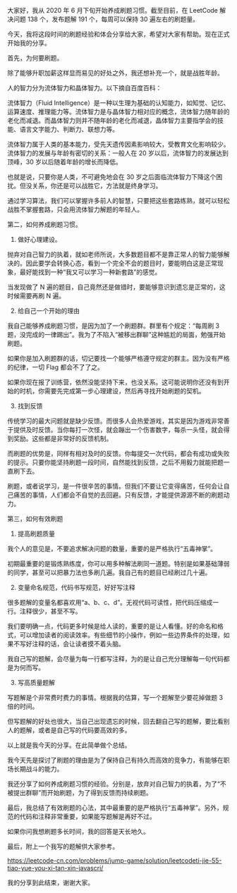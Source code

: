 大家好，我从 2020 年 6 月下旬开始养成刷题习惯。截至目前，在 LeetCode 解决问题 138 个，发布题解 191 个，每周可以保持 30 遍左右的刷题量。

今天，我将这段时间的刷题经验和体会分享给大家，希望对大家有帮助。现在正式开始我的分享。

首先，为何要刷题。

除了能够升职加薪这样显而易见的好处之外，我还想补充一个，就是战胜年龄。

人的智力分为流体智力和晶体智力。以下摘自百度百科：

流体智力（Fluid Intelligence）是一种以生理为基础的认知能力，如知觉、记忆、运算速度、推理能力等。流体智力是与晶体智力相对应的概念，流体智力随年龄的老化而减退。而晶体智力则并不随年龄的老化而减退，晶体智力主要指学会的技能、语言文字能力、判断力、联想力等。

流体智力属于人类的基本能力，受先天遗传因素影响较大，受教育文化影响较少。流体智力的发展与年龄有密切的关系：一般人在 20 岁以后，流体智力的发展达到顶峰，30 岁以后随着年龄的增长而降低。

也就是说，只要你是人类，不可避免地会在 30 岁之后面临流体智力下降这个困扰。但没关系，你还是可以战胜它，方法就是终身学习。

通过学习算法，我们可以掌握许多前人的智慧，只要把这些套路练熟，就可以轻松战胜不掌握套路，只会用流体智力解题的年轻人。

第二，如何养成刷题习惯。

1. 做好心理建设。

抛弃对自己智力的执着，就如老师所说，大多数题目都不是靠正常人的智力能够解决的。因此要学会转换心态，看到一个完全不会的题目时，要能明白这是正常现象，最好能找到一种“我又可以学习一种新套路”的感觉。

当发现做了 N 遍的题目，自己竟然还是做错时，要能够意识到遗忘是正常的，这时候需要再刷 N 遍。

2. 给自己一个开始的理由

我自己能够养成刷题习惯，是因为加了一个刷题群。群里有个规定：“每周刷 3 题，没完成的一律踢出”。我为了不陷入“被移出群聊”这种尴尬的局面，勉强开始刷题。

如果你是加入刷题群的话，切记要找一个能够严格遵守规定的群主。因为没有严格的纪律，一切 Flag 都会不了了之。

如果你现在报了训练营，依然没能坚持下来，也没关系。这可能说明你还没有到开始的时机，你需要先完成第一步心理建设，然后再寻找开始刷题的契机。

3. 找到反馈

传统学习的最大问题就是缺少反馈。而很多人会热爱游戏，其实是因为游戏非常善于提供及时反馈。当你每打一次怪，就会蹦出一个伤害数字，每杀一头怪，就会得到奖励。这些都是非常好的反馈机制。

而刷题的优势是，同样有相对及时的反馈。你每提交一次代码，都会有成功或失败的提示。只要你能坚持刷题一段时间，自然能找到反馈，之后不用毅力就能把题一直刷下去。

刷题，或者说学习，是一件很辛苦的事情。但我们不要让它变得痛苦，任何会让自己痛苦的事情，人们都会不自觉的去回避。只有反馈，才能提供源源不断的刷题动力。

第三，如何有效刷题

1. 提高刷题质量

我个人的意见是，不要追求解决问题的数量，重要的是严格执行“五毒神掌”。

初期最重要的是锻炼熟练度，你可以用多种解法刷同一道题。特别是如果基础薄弱的同学，甚至可以把暴力法也多刷几遍。我自己有的题目已经刷过几十遍。

2. 变量命名规范，代码书写规范，好好写注释

很多题解的变量名都喜欢用“a、b、c、d”。无视代码可读性，把代码压缩成一行。注释很少，甚至不写。

我们要明确一点，代码更多时候是给人读的，重要的是让人看懂。好的命名和格式，可以增加读者的阅读效率。有些细节的小操作，例如一些边界条件的处理，如果不写好注释的话，会让读者摸不着头脑。

我自己写的题解，会尽量为每一行都写注释，为的是让自己充分理解每一句代码都是为何而写。

3. 写高质量题解

写题解是个非常费时费力的事情。根据我的估算，写一个题解至少要花掉做题 3 倍的时间。

但写题解的好处也很大，当自己出现遗忘的时候，回去翻自己写的题解，要比看别人的题解，或者是自己写的代码要高效的多。

以上就是我今天的分享。在此简单做个总结。

我今天先是探讨了刷题的理由是为了保持自己有持久而高效的竞争力，有能够在职场长期战斗的能力。

我还分享了如何养成刷题习惯的经验。分别是，放弃对自己智力的执着，为了“不被提出群聊”而开始刷题，为了得到反馈而持续刷题。

最后，我总结了有效刷题的心法，其中最重要的是严格执行“五毒神掌”。另外，规范的代码和注释非常重要，如果能写题解是再好不过。

如果你问我想刷题多长时间，我的回答是天长地久。

最后，附上一个我写的题解供大家参考。

https://leetcode-cn.com/problems/jump-game/solution/leetcodeti-jie-55-tiao-yue-you-xi-tan-xin-javascri/

我的分享到此结束，谢谢大家。
